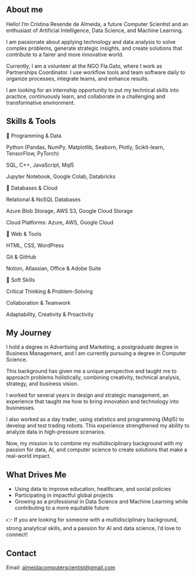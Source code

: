 
<!--
**cristinaresendedealmeida/cristinaresendedealmeida** is a ✨ _special_ ✨ repository because its `README.md` (this file) appears on your GitHub profile.

Here are some ideas to get you started:

- 🔭 I’m currently working on ...
- 🌱 I’m currently learning ...
- 👯 I’m looking to collaborate on ...
- 🤔 I’m looking for help with ...
- 💬 Ask me about ...
- 📫 How to reach me: ...
- 😄 Pronouns: ...
- ⚡ Fun fact: ...
-->

## About me
Hello! I’m Cristina Resende de Almeida, a future Computer Scientist and an enthusiast of Artificial Intelligence, Data Science, and Machine Learning.

I am passionate about applying technology and data analysis to solve complex problems, generate strategic insights, and create solutions that contribute to a fairer and more innovative world.

Currently, I am a volunteer at the NGO Fla.Gato, where I work as Partnerships Coordinator. I use workflow tools and team software daily to organize processes, integrate teams, and enhance results.

I am looking for an internship opportunity to put my technical skills into practice, continuously learn, and collaborate in a challenging and transformative environment.

## Skills & Tools
🔹 Programming & Data

Python (Pandas, NumPy, Matplotlib, Seaborn, Plotly, Scikit-learn, TensorFlow, PyTorch)

SQL, C++, JavaScript, Mql5

Jupyter Notebook, Google Colab, Databricks

🔹 Databases & Cloud

Relational & NoSQL Databases

Azure Blob Storage, AWS S3, Google Cloud Storage

Cloud Platforms: Azure, AWS, Google Cloud

🔹 Web & Tools

HTML, CSS, WordPress

Git & GitHub

Notion, Atlassian, Office & Adobe Suite

🔹 Soft Skills

Critical Thinking & Problem-Solving

Collaboration & Teamwork

Adaptability, Creativity & Proactivity

## My Journey
I hold a degree in Advertising and Marketing, a postgraduate degree in Business Management, and I am currently pursuing a degree in Computer Science.

This background has given me a unique perspective and taught me to approach problems holistically, combining creativity, technical analysis, strategy, and business vision.

I worked for several years in design and strategic management, an experience that taught me how to bring innovation and technology into businesses.

I also worked as a day trader, using statistics and programming (Mql5) to develop and test trading robots. This experience strengthened my ability to analyze data in high-pressure scenarios.

Now, my mission is to combine my multidisciplinary background with my passion for data, AI, and computer science to create solutions that make a real-world impact.

## What Drives Me
- Using data to improve education, healthcare, and social policies
- Participating in impactful global projects
- Growing as a professional in Data Science and Machine Learning while contributing to a more equitable future
  
👉 If you are looking for someone with a multidisciplinary background, strong analytical skills, and a passion for AI and data science, I’d love to connect!

## Contact
Email: almeidacomputerscientist@gmail.com
